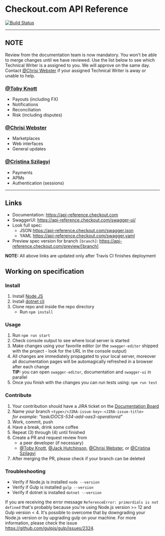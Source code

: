 # Checkout.com API Reference

[![Build Status](https://travis-ci.org/checkout/checkout-api-reference.svg?branch=master)](https://travis-ci.org/checkout/checkout-api-reference)

---

## NOTE

Review from the documentation team is now mandatory. You won't be able to merge changes until we have reviewed. Use the list below to see which Technical Writer is a assigned to you. We will approve on the same day. Contact [@Chrisi Webster](https://github.com/chrisi-webster-cko) if your assigned Technical Writer is away or unable to help.

### [@Toby Knott](https://github.com/toby-knott-cko)

- Payouts (including FX)
- Notifications
- Reconciliation
- Risk (including disputes)

### [@Chrisi Webster](https://github.com/chrisi-webster-cko)

- Marketplaces
- Web interfaces
- General updates

### [@Cristina Szilagyi](https://github.com/cristina-szilagyi-cko)

- Payments
- APMs
- Authentication (sessions)

---

## Links

- Documentation: https://api-reference.checkout.com
- SwaggerUI: https://api-reference.checkout.com/swagger-ui/
- Look full spec:
  - JSON https://api-reference.checkout.com/swagger.json
  - YAML https://api-reference.checkout.com/swagger.yaml
- Preview spec version for branch `[branch]`: https://api-reference.checkout.com/preview/[branch]

**NOTE:** All above links are updated only after Travis CI finishes deployment

## Working on specification

### Install

1. Install [Node JS](https://nodejs.org/)
2. Install [dotnet cli](https://dotnet.microsoft.com/download)
3. Clone repo and inside the repo directory
   - Run `npm install`

### Usage

1. Run `npm run start`
2. Check console output to see where local server is started
3. Make changes using your favorite editor (or the `swagger-editor` shipped with the project - look for the URL in the console output)
4. All changes are immediately propagated to your local server, moreover all documentation pages will be automagically refreshed in a browser after each change  
   **TIP:** you can open `swagger-editor`, documentation and `swagger-ui` in parallel
5. Once you finish with the changes you can run tests using: `npm run test`

### Contribute

1. Your contribution should have a JIRA ticket on the [Documentation Board](https://checkout.atlassian.net/secure/RapidBoard.jspa?rapidView=543&projectKey=DOC)
2. Name your branch `<type>/<JIRA-issue-key>-<JIRA-issue-title>`  
   _for example: "task/DOCS-534-add-oas3-operationid"_
3. Work, commit, push
4. Have a break, drink some coffee
5. Repeat (3) through (4) until finished
6. Create a PR and request review from
   - a peer developer (if necessary)
   - [@Toby Knott](https://github.com/toby-knott-cko), [@Jack Hutchinson](https://github.com/jack-hutchinson-cko), [@Chrisi Webster](https://github.com/chrisi-webster-cko), or [@Cristina Szilagyi](https://github.com/cristina-szilagyi-cko)
7. After merging the PR, please check if your branch can be deleted

### Troubleshooting

- Verify if Node.js is installed `node --version`
- Verify if Gulp is installed `gulp --version`
- Verify if dotnet is installed `dotnet --version`

If you are receiving the error message `ReferenceError: primordials is not defined` that's probably because you're using Node.js version >= 12 and Gulp version < 4. It's possible to overcome that by downgrading your Node.js version or by upgrading gulp on your machine. For more information, please check the issue https://github.com/gulpjs/gulp/issues/2324.

